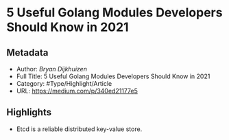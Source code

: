 # 5 Useful Golang Modules Developers Should Know in 2021

## Metadata

* Author: *Bryan Dijkhuizen*
* Full Title: 5 Useful Golang Modules Developers Should Know in 2021
* Category: #Type/Highlight/Article
* URL: https://medium.com/p/340ed21177e5

## Highlights

* Etcd is a reliable distributed key-value store.
